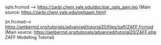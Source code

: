 opls.frcmod --> https://zarbi.chem.yale.edu/doc/par_opls_aam.inp  (Main source: https://zarbi.chem.yale.edu/oplsaam.html)

zn.frcmod--> https://ambermd.org/tutorials/advanced/tutorial20/files/zaff/ZAFF.frcmod (Main source: https://ambermd.org/tutorials/advanced/tutorial20/ZAFF.php ZAFF Modelling Tutorial)

